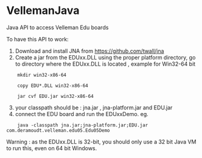VellemanJava
============

Java API to access Velleman Edu boards

To have this API to work: 

 1. Download and install JNA from https://github.com/twall/jna
 2. Create a jar from the EDUxx.DLL using the proper platform directory, go to directory where the EDUxx.DLL is located , example for Win32-64 bit

```
    mkdir win32-x86-64
    
    copy EDU*.DLL win32-x86-64
    
    jar cvf EDU.jar win32-x86-64 
```

 3. your classpath should be : jna.jar , jna-platform.jar and EDU.jar 
 4. connect the EDU board and run the EDUxxDemo. eg.

```
    java -classpath jna.jar;jna-platform.jar;EDU.jar com.deramoudt.velleman.edu05.Edu05Demo
```
Warning : as the EDUxx.DLL is 32-bit, you should only use a 32 bit Java VM to run this, even on 64 bit Windows.




    